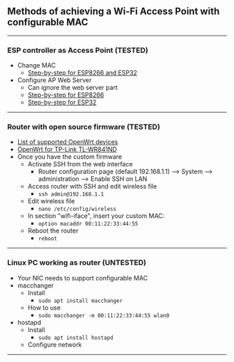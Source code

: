 ## Methods of achieving a Wi-Fi Access Point with configurable MAC
---
### ESP controller as Access Point (TESTED)
- Change MAC
    - [Step-by-step for ESP8266 and ESP32](https://randomnerdtutorials.com/get-change-esp32-esp8266-mac-address-arduino/)
- Configure AP Web Server
    - Can ignore the web server part
    - [Step-by-step for ESP8266](https://randomnerdtutorials.com/esp8266-nodemcu-access-point-ap-web-server/)
    - [Step-by-step for ESP32](https://randomnerdtutorials.com/esp8266-nodemcu-access-point-ap-web-server/)
---
### Router with open source firmware (TESTED)
- [List of supported OpenWrt devices](https://openwrt.org/supported_devices)
- [OpenWrt for TP-Link TL-WR841ND](https://openwrt.org/toh/tp-link/tl-wr841nd)
- Once you have the custom firmware
    - Activate SSH from the web interface
        - Router configuration page (default 192.168.1.1) --> System --> administration --> Enable SSH on LAN
    - Access router with SSH and edit wireless file
        - ``ssh admin@192.168.1.1``
    - Edit wireless file
        - ``nano /etc/config/wireless``
    - In section "wifi-iface", insert your custom MAC:
        - ``option macaddr 00:11:22:33:44:55``
    - Reboot the router
        - ``reboot``
---
### Linux PC working as router (UNTESTED)
- Your NIC needs to support configurable MAC
- macchanger
    - Install
        - ``sudo apt install macchanger``
    - How to use
        - ``sudo macchanger -m 00:11:22:33:44:55 wlan0``
- hostapd
    - Install
        - ``sudo apt install hostapd``
    - Configure network
---